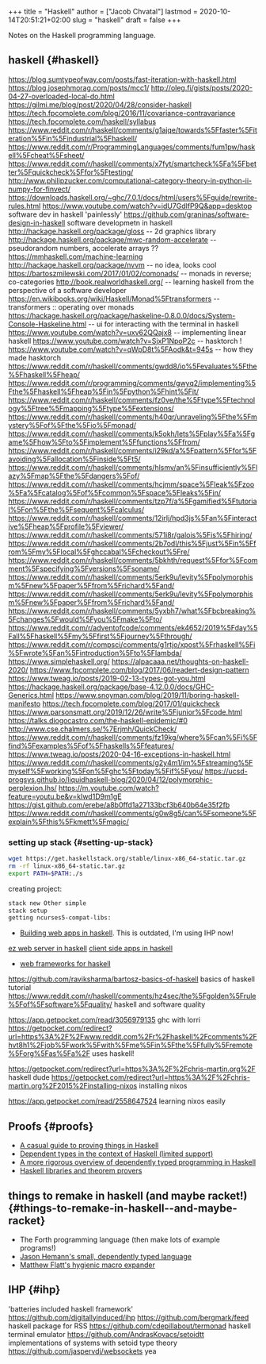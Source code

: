 +++
title = "Haskell"
author = ["Jacob Chvatal"]
lastmod = 2020-10-14T20:51:21+02:00
slug = "haskell"
draft = false
+++

Notes on the Haskell programming language.


## haskell {#haskell}

<https://blog.sumtypeofway.com/posts/fast-iteration-with-haskell.html>
<https://blog.josephmorag.com/posts/mcc1/>
<http://oleg.fi/gists/posts/2020-04-27-overloaded-local-do.html>
<https://gilmi.me/blog/post/2020/04/28/consider-haskell>
<https://tech.fpcomplete.com/blog/2016/11/covariance-contravariance>
<https://tech.fpcomplete.com/haskell/syllabus>
<https://www.reddit.com/r/haskell/comments/g1ajqe/towards%5Ffaster%5Fiteration%5Fin%5Findustrial%5Fhaskell/>
<https://www.reddit.com/r/ProgrammingLanguages/comments/fum1pw/haskell%5Fcheat%5Fsheet/>
<https://www.reddit.com/r/haskell/comments/x7fyt/smartcheck%5Fa%5Fbetter%5Fquickcheck%5Ffor%5Ftesting/>
<http://www.philipzucker.com/computational-category-theory-in-python-ii-numpy-for-finvect/>
<https://downloads.haskell.org/~ghc/7.0.1/docs/html/users%5Fguide/rewrite-rules.html>
<https://www.youtube.com/watch?v=idU7GdlfP9Q&app=desktop> software dev in
haskell 'painlessly'
<https://github.com/graninas/software-design-in-haskell> software developmetn
in haskell
<http://hackage.haskell.org/package/gloss> -- 2d graphics library
<http://hackage.haskell.org/package/mwc-random-accelerate> -- pseudorandom
numbers, accelerate arrays ??
<https://mmhaskell.com/machine-learning>
<http://hackage.haskell.org/package/nvvm> -- no idea, looks cool
<https://bartoszmilewski.com/2017/01/02/comonads/> -- monads in reverse;
co-categories
<http://book.realworldhaskell.org/> -- learning haskell from the perspective of a
software developer
<https://en.wikibooks.org/wiki/Haskell/Monad%5Ftransformers> -- transformers ::
operating over monads
<https://hackage.haskell.org/package/haskeline-0.8.0.0/docs/System-Console-Haskeline.html>
-- ui for interacting with the terminal in haskell
<https://www.youtube.com/watch?v=uxv62QQajx8> -- implementing linear haskell
<https://www.youtube.com/watch?v=SjxP1NpoP2c> -- hasktorch !
<https://www.youtube.com/watch?v=qWpD8t%5FAodk&t=945s> -- how they made hasktorch
<https://www.reddit.com/r/haskell/comments/gwdd8/io%5Fevaluates%5Fthe%5Fhaskell%5Fheap/>
<https://www.reddit.com/r/programming/comments/gwyq2/implementing%5Fthe%5Fhaskell%5Fheap%5Fin%5Fpython%5Fhint%5Fit/>
<https://www.reddit.com/r/haskell/comments/fz0ve/the%5Ftype%5Ftechnology%5Ftree%5Fmapping%5Ftype%5Fextensions/>
<https://www.reddit.com/r/haskell/comments/h40qr/unraveling%5Fthe%5Fmystery%5Fof%5Fthe%5Fio%5Fmonad/>
<https://www.reddit.com/r/haskell/comments/k5okh/lets%5Fplay%5Fa%5Fgame%5Fhow%5Fto%5Fimplement%5Ffunctions%5Ffrom/>
<https://www.reddit.com/r/haskell/comments/i29kd/a%5Fpattern%5Ffor%5Favoiding%5Fallocation%5Finside%5Ft5/>
<https://www.reddit.com/r/haskell/comments/hlsmv/an%5Finsufficiently%5Flazy%5Fmap%5Fthe%5Fdangers%5Fof/>
<https://www.reddit.com/r/haskell/comments/hcjmm/space%5Fleak%5Fzoo%5Fa%5Fcatalog%5Fof%5Fcommon%5Fspace%5Fleaks%5Fin/>
<https://www.reddit.com/r/haskell/comments/tzp7f/a%5Fgamified%5Ftutorial%5Fon%5Fthe%5Fsequent%5Fcalculus/>
<https://www.reddit.com/r/haskell/comments/12irlj/hpd3js%5Fan%5Finteractive%5Fheap%5Fprofile%5Fviewer/>
<https://www.reddit.com/r/haskell/comments/571i8r/galois%5Fis%5Fhiring/>
<https://www.reddit.com/r/haskell/comments/2b7odl/this%5Fjust%5Fin%5Ffrom%5Fmy%5Flocal%5Fghccabal%5Fcheckout%5Fre/>
<https://www.reddit.com/r/haskell/comments/5bkhth/request%5Ffor%5Fcomment%5Fspecifying%5Fversions%5Fsoname/>
<https://www.reddit.com/r/haskell/comments/5erk9u/levity%5Fpolymorphism%5Fnew%5Fpaper%5Ffrom%5Frichard%5Fand/>
<https://www.reddit.com/r/haskell/comments/5erk9u/levity%5Fpolymorphism%5Fnew%5Fpaper%5Ffrom%5Frichard%5Fand/>
<https://www.reddit.com/r/haskell/comments/5yxbh7/what%5Fbcbreaking%5Fchanges%5Fwould%5Fyou%5Fmake%5Fto/>
<https://www.reddit.com/r/adventofcode/comments/ek4652/2019%5Fday%5Fall%5Fhaskell%5Fmy%5Ffirst%5Fjourney%5Fthrough/>
<https://www.reddit.com/r/compsci/comments/g1rtjo/xpost%5Frhaskell%5Fi%5Fwrote%5Fan%5Fintroduction%5Fto%5Flambda/>
<https://www.simplehaskell.org/>
<https://alpacaaa.net/thoughts-on-haskell-2020/>
<https://www.fpcomplete.com/blog/2017/06/readert-design-pattern>
<https://www.tweag.io/posts/2019-02-13-types-got-you.html>
<https://hackage.haskell.org/package/base-4.12.0.0/docs/GHC-Generics.html>
<https://www.snoyman.com/blog/2019/11/boring-haskell-manifesto>
<https://tech.fpcomplete.com/blog/2017/01/quickcheck>
<https://www.parsonsmatt.org/2019/12/26/write%5Fjunior%5Fcode.html>
<https://talks.diogocastro.com/the-haskell-epidemic/#0>
<http://www.cse.chalmers.se/%7Erjmh/QuickCheck/>
<https://www.reddit.com/r/haskell/comments/fz19kg/where%5Fcan%5Fi%5Ffind%5Fexamples%5Fof%5Fhaskells%5Ffeatures/>
<https://www.tweag.io/posts/2020-04-16-exceptions-in-haskell.html>
<https://www.reddit.com/r/haskell/comments/g2y4m1/im%5Fstreaming%5Fmyself%5Fworking%5Fon%5Fghc%5Ftoday%5Fif%5Fyou/>
<https://ucsd-progsys.github.io/liquidhaskell-blog/2020/04/12/polymorphic-perplexion.lhs/>
<https://m.youtube.com/watch?feature=youtu.be&v=kIwd1D9m1gE>
<https://gist.github.com/erebe/a8b0ffd1a27133bcf3b640b64e35f2fb>
<https://www.reddit.com/r/haskell/comments/g0w8g5/can%5Fsomeone%5Fexplain%5Fthis%5Fkmett%5Fmagic/>


### setting up stack {#setting-up-stack}

```sh
wget https://get.haskellstack.org/stable/linux-x86_64-static.tar.gz
rm -rf linux-x86_64-static.tar.gz
export PATH=$PATH:./s
```

creating project:

```sh
stack new Other simple
stack setup
getting ncurses5-compat-libs:
```

-   [Building web apps in haskell](https://medium.com/@saurabhnanda/why-building-web-apps-in-haskell-is-harder-than-it-ought-to-be-c9b13de0be4f). This is outdated, I'm using IHP now!

[ez web server in haskell](https://stackoverflow.com/questions/22620294/minimal-warp-webserver-example)
[client side apps in haskell](https://www.airpair.com/haskell-tutorial/intro-to-haskell-web-apps)

-   [web frameworks for haskell](https://wiki.haskell.org/Web/Frameworks)

<https://github.com/raviksharma/bartosz-basics-of-haskell> basics of haskell tutorial
<https://www.reddit.com/r/haskell/comments/hz4sec/the%5Fgolden%5Frule%5Fof%5Fsoftware%5Fquality/> haskell and software quality

<https://app.getpocket.com/read/3056979135> ghc with lorri
<https://getpocket.com/redirect?url=https%3A%2F%2Fwww.reddit.com%2Fr%2Fhaskell%2Fcomments%2Fhvt8h1%2Fjob%5Fwork%5Fwith%5Fme%5Fin%5Fthe%5Ffully%5Fremote%5Forg%5Fas%5Fa%2F> uses haskell!

<https://getpocket.com/redirect?url=https%3A%2F%2Fchris-martin.org%2F> haskell dude
<https://getpocket.com/redirect?url=https%3A%2F%2Fchris-martin.org%2F2015%2Finstalling-nixos> installing nixos

<https://app.getpocket.com/read/2558647524> learning nixos easily


## Proofs {#proofs}

-   [A casual guide to proving things in Haskell](https://blog.madsbuch.com/proving-stuff-in-haskell/)
-   [Dependent types in the context of Haskell (limited support)](https://wiki.haskell.org/Dependent%5Ftype)
-   [A more rigorous overview of dependently typed programming in Haskell](https://jeltsch.wordpress.com/2012/04/30/dependently-typed-programming-and-theorem-proving-in-haskell/)
-   [Haskell libraries and theorem provers](https://wiki.haskell.org/Applications%5Fand%5Flibraries/Theorem%5Fprovers)


## things to remake in haskell (and maybe racket!) {#things-to-remake-in-haskell--and-maybe-racket}

-   The Forth programming language (then make lots of example programs!)
-   [Jason Hemann's small, dependently typed language](https://github.com/jasonhemann/dependently-typed-lang)
-   [Matthew Flatt's hygienic macro expander](https://m.youtube.com/watch?v=Or%5FyKiI3Ha4)


## IHP {#ihp}

'batteries included haskell framework'
<https://github.com/digitallyinduced/ihp>
<https://github.com/bergmark/feed> haskell package for RSS
<https://github.com/cdepillabout/termonad> haskell terminal emulator
<https://github.com/AndrasKovacs/setoidtt> implementations of systems with setoid type theory
<https://github.com/jaspervdj/websockets> yea
